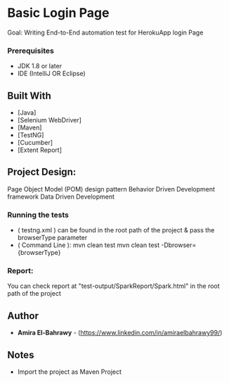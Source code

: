 # Basic Login Page

Goal: Writing End-to-End automation test for HerokuApp login Page

### Prerequisites

* JDK 1.8 or later
* IDE (IntelliJ OR Eclipse)


## Built With
* [Java] 
* [Selenium WebDriver] 
* [Maven]
* [TestNG] 
* [Cucumber]
* [Extent Report]

## Project Design:
Page Object Model (POM) design pattern
Behavior Driven Development framework
Data Driven Development


### Running the tests

* ( testng.xml ) can be found in the root path of the project & pass the browserType parameter
* ( Command Line ): mvn clean test 
     mvn clean test -Dbrowser={browserType}

### Report:
You can check report at "test-output/SparkReport/Spark.html" in the root path of the project

## Author
* **Amira El-Bahrawy** - (https://www.linkedin.com/in/amiraelbahrawy99/)

## Notes
* Import the project as Maven Project

